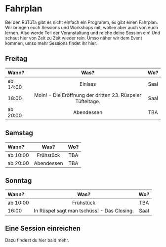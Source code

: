# Fahrplan

Bei den RüTüTa gibt es nicht einfach ein Programm, es gibt einen Fahrplan. Wir bringen euch Sessions und Workshops mit, wollen aber auch von euch lernen. Also werde Teil der Veranstaltung und reiche deine Session ein! 
Und schaut hier von Zeit zu Zeit wieder rein. Umso näher wir dem Event kommen, umso mehr Sessions findet ihr hier.

## Freitag

| Wann? | Was? | Wo? |
|:---|:---:|:---:|
| ab 14:00 | Einlass  | Saal |
| 18:00 | Moin! - Die Eröffnung der dritten 23. Rüspeler Tüfteltage.  | Saal |
| ab 20:00 | Abendessen  | TBA |

## Samstag

| Wann? | Was? | Wo? |
|:---|:---:|:---:|
| ab 10:00 | Frühstück  | TBA |
| ab 20:00 | Abendessen  | TBA |

## Sonntag

| Wann? | Was? | Wo? |
|:---|:---:|:---:|
| ab 10:00 | Frühstück  | TBA |
| 16:00 | In Rüspel sagt man tschüss! - Das Closing. | Saal |

## Eine Session einreichen
Dazu findest du hier bald mehr.
